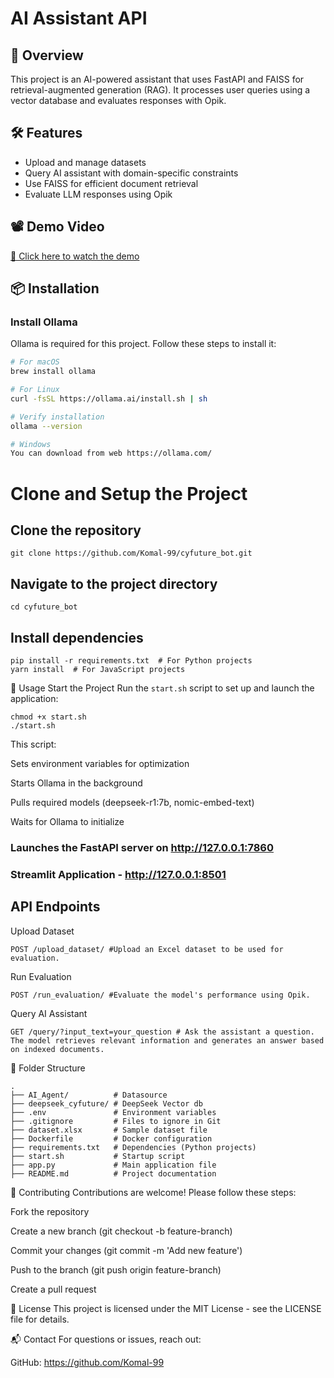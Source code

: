 # AI Assistant API

## 🚀 Overview

This project is an AI-powered assistant that uses FastAPI and FAISS for retrieval-augmented generation (RAG). It processes user queries using a vector database and evaluates responses with Opik.

## 🛠️ Features

- Upload and manage datasets
- Query AI assistant with domain-specific constraints
- Use FAISS for efficient document retrieval
- Evaluate LLM responses using Opik

## 📽️ Demo Video

[🎥 Click here to watch the demo](https://drive.google.com/file/d/10h4VnTm_y5SBczI6NnoTuqRxyq55HAn5/view?usp=sharing)


## 📦 Installation

### Install Ollama

Ollama is required for this project. Follow these steps to install it:

```bash
# For macOS
brew install ollama

# For Linux
curl -fsSL https://ollama.ai/install.sh | sh

# Verify installation
ollama --version

# Windows
You can download from web https://ollama.com/
```
# Clone and Setup the Project
## Clone the repository
```
git clone https://github.com/Komal-99/cyfuture_bot.git
```

## Navigate to the project directory
```
cd cyfuture_bot
```

## Install dependencies
```
pip install -r requirements.txt  # For Python projects
yarn install  # For JavaScript projects
 ```

🚀 Usage
Start the Project
Run the ```start.sh``` script to set up and launch the application:
```
chmod +x start.sh
./start.sh

```
This script:

Sets environment variables for optimization

Starts Ollama in the background

Pulls required models (deepseek-r1:7b, nomic-embed-text)

Waits for Ollama to initialize

### Launches the FastAPI server on http://127.0.0.1:7860
###  Streamlit Application - http://127.0.0.1:8501

## API Endpoints
Upload Dataset
```
POST /upload_dataset/ #Upload an Excel dataset to be used for evaluation.
```
Run Evaluation
```
POST /run_evaluation/ #Evaluate the model's performance using Opik.

```
Query AI Assistant
```
GET /query/?input_text=your_question # Ask the assistant a question. The model retrieves relevant information and generates an answer based on indexed documents.

```
📂 Folder Structure

```
.
├── AI_Agent/          # Datasource
├── deepseek_cyfuture/ # DeepSeek Vector db
├── .env               # Environment variables
├── .gitignore         # Files to ignore in Git
├── dataset.xlsx       # Sample dataset file
├── Dockerfile         # Docker configuration
├── requirements.txt   # Dependencies (Python projects)
├── start.sh           # Startup script
├── app.py             # Main application file
├── README.md          # Project documentation

```
🤝 Contributing
Contributions are welcome! Please follow these steps:

Fork the repository

Create a new branch (git checkout -b feature-branch)

Commit your changes (git commit -m 'Add new feature')

Push to the branch (git push origin feature-branch)

Create a pull request

📜 License
This project is licensed under the MIT License - see the LICENSE file for details.

📬 Contact
For questions or issues, reach out:

GitHub: https://github.com/Komal-99

